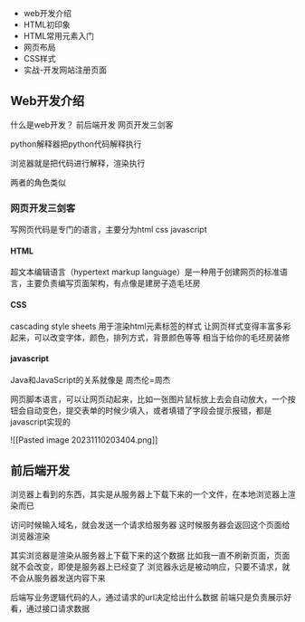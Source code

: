 
- web开发介绍
- HTML初印象
- HTML常用元素入门
- 网页布局
- CSS样式
- 实战-开发网站注册页面


## Web开发介绍

什么是web开发？
前后端开发
网页开发三剑客

python解释器把python代码解释执行

浏览器就是把代码进行解释，渲染执行

两者的角色类似

### 网页开发三剑客

写网页代码是专门的语言，主要分为html css javascript

#### HTML

超文本编辑语言（hypertext markup language）是一种用于创建网页的标准语言，主要负责编写页面架构，有点像是建房子造毛坯房

#### CSS

cascading style sheets 用于渲染html元素标签的样式
让网页样式变得丰富多彩起来，可以改变字体，颜色，排列方式，背景颜色等等
相当于给你的毛坯房装修


#### javascript

Java和JavaScript的关系就像是
周杰伦=周杰

网页脚本语言，可以让网页动起来，比如一张图片鼠标放上去会自动放大，一个按钮会自动变色，提交表单的时候少填入，或者填错了字段会提示报错，都是javascript实现的

![[Pasted image 20231110203404.png]]


## 前后端开发

浏览器上看到的东西，其实是从服务器上下载下来的一个文件，在本地浏览器上渲染而已

访问时候输入域名，就会发送一个请求给服务器
这时候服务器会返回这个页面给浏览器渲染

其实浏览器是渲染从服务器上下载下来的这个数据
比如我一直不刷新页面，页面就不会改变，即使是服务器上已经变了
浏览器永远是被动响应，只要不请求，就不会从服务器发送内容下来

后端写业务逻辑代码的人，通过请求的url决定给出什么数据
前端只是负责展示好看，通过接口请求数据

